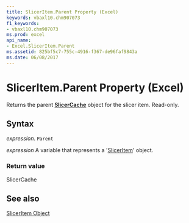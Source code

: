 ```yaml
---
title: SlicerItem.Parent Property (Excel)
keywords: vbaxl10.chm907073
f1_keywords:
- vbaxl10.chm907073
ms.prod: excel
api_name:
- Excel.SlicerItem.Parent
ms.assetid: 825bf5c7-755c-4916-f367-de96faf9843a
ms.date: 06/08/2017
---
```



# SlicerItem.Parent Property (Excel)

Returns the parent  **[SlicerCache](Excel.SlicerCache.md)** object for the slicer item. Read-only.


## Syntax

 _expression_. `Parent`

 _expression_ A variable that represents a '[SlicerItem](Excel.SlicerItem.md)' object.


### Return value

SlicerCache


## See also


[SlicerItem Object](Excel.SlicerItem.md)

